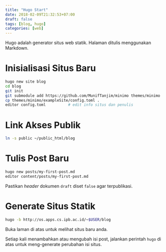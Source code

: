 ```yaml
---
title: "Hugo Start"
date: 2018-02-09T21:32:53+07:00
draft: false
tags: [blog, hugo]
categories: [web]
---
```



Hugo adalah generator situs web statik.
Halaman ditulis menggunakan Markdown.

# Inisialisasi Situs Baru

```sh
hugo new site blog
cd blog
git init
git submodule add https://github.com/MunifTanjim/minimo themes/minimo
cp themes/minimo/exampleSite/config.toml .
editor config.toml          # edit info situs dan penulis
```

# Link Akses Publik

```sh
ln -s public ~/public_html/blog
```

# Tulis Post Baru

```sh
hugo new posts/my-first-post.md
editor content/posts/my-first-post.md
```

Pastikan *header* dokumen `draft` diset `false` agar terpublikasi.

# Generate Situs Statik

```sh
hugo -b http://os.apps.cs.ipb.ac.id/~$USER/blog
```

Buka laman di atas untuk melihat situs baru anda.

Setiap kali menambahkan atau mengubah isi post, jalankan perintah `hugo` di
atas untuk meng-generate perubahan isi situs.
